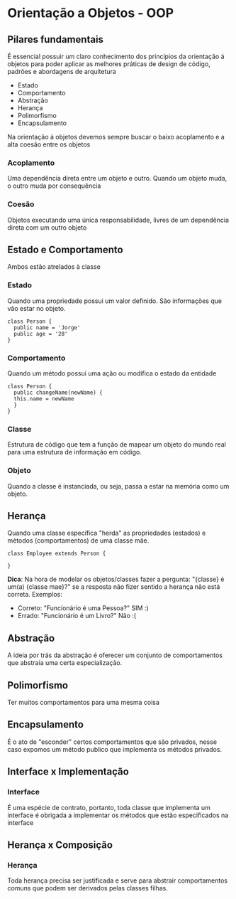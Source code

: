# Orientação a Objetos - OOP

## Pilares fundamentais
É essencial possuir um claro conhecimento dos princípios da orientação á objetos para poder aplicar as melhores práticas de design de código, padrões e abordagens de arquitetura

* Estado
* Comportamento
* Abstração
* Herança
* Polimorfismo
* Encapsulamento

Na orientação á objetos devemos sempre buscar o baixo acoplamento e a alta coesão entre os objetos

### Acoplamento
Uma dependência direta entre um objeto e outro. Quando um objeto muda, o outro muda por consequência

### Coesão
Objetos executando uma única responsabilidade, livres de um dependência direta com um outro objeto

## Estado e Comportamento
Ambos estão atrelados à classe
### Estado
Quando uma propriedade possui um valor definido. São informações que vão estar no objeto.
```
class Person {
  public name = 'Jorge'
  public age = '28'
}
```

### Comportamento
Quando um método possui uma ação ou modifica o estado da entidade
```
class Person {
  public changeName(newName) {
  this.name = newName
  }
}
```

### Classe
Estrutura de código que tem a função de mapear um objeto do mundo real para uma estrutura de informação em código.

### Objeto
Quando a classe é instanciada, ou seja, passa a estar na memória como um objeto.

## Herança
Quando uma classe específica "herda" as propriedades (estados) e métodos (comportamentos) de uma classe mãe.
```
class Employee extends Person {

}
```
**Dica**: Na hora de modelar os objetos/classes fazer a pergunta: "{classe} é um(a) {classe mae}?" se a resposta não fizer sentido a herança não está correta. Exemplos:
* Correto: "Funcionário é uma Pessoa?" SIM :)
* Errado:  "Funcionário é um Livro?" Não :(

## Abstração
A ideia por trás da abstração é oferecer um conjunto de comportamentos que abstraia uma certa especialização.

## Polimorfismo
Ter muitos comportamentos para uma mesma coisa

## Encapsulamento
É o ato de "esconder" certos comportamentos que são privados, nesse caso expomos um método publico que implementa os métodos privados.

## Interface x Implementação
### Interface
É uma espécie de contrato, portanto, toda classe que implementa um interface é obrigada a implementar os métodos que estão especificados na interface

## Herança x Composição
### Herança
Toda herança precisa ser justificada e serve para abstrair comportamentos comuns que podem ser derivados pelas classes filhas.
